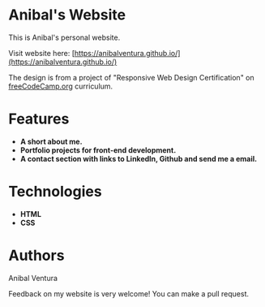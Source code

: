 # Anibal's Website

This is Anibal's personal website.

Visit website here: [https://anibalventura.github.io/](https://anibalventura.github.io/)

The design is from a project of "Responsive Web Design Certification" on [freeCodeCamp.org](https://www.freecodecamp.org/learn/) curriculum.

# Features

- **A short about me.**
- **Portfolio projects for front-end development.**
- **A contact section with links to LinkedIn, Github and send me a email.**

# Technologies

- **HTML**
- **CSS**

# Authors

Anibal Ventura

Feedback on my website is very welcome! You can make a pull request.
